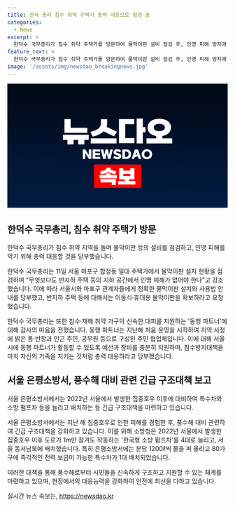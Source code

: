 ```yaml
---
title: 한국 총리 침수 취약 주택가 총력 대응으로 점검 중
categories:
  - News
excerpt: >
  한덕수 국무총리가 침수 취약 주택가를 방문하여 물막이판 설비 점검 후, 인명 피해 방지에 총력 대응을 당부했다. 또한, 서울시·마포구 관계자들에게 물막이판의 정확한 설치 및 사용법 점검과 물막이판 설치가 지연되는 반지하 주택 등에 대한 대책을 당부한 바 있는데, 특히 물막이판이 위험 상황에서 기능을 다할 수 있도록 지속적인 관리를 강조했다. 또한, 침수·재해 취약 가구 대피를 돕는 동행 파트너에도 감사를 표하면서, 지원을 당부했다. 한 총리는 서울 은평소방서를 찾아 풍수해 대비 관련 긴급 구조대책을 점검하고, 한국형 소방 펌프차 4대가 배치되어있는 등 안전 대책 강화를 확인했다.
feature_text: >
  한덕수 국무총리가 침수 취약 주택가를 방문하여 물막이판 설비 점검 후, 인명 피해 방지에 총력 대응을 당부했다. 또한, 서울시·마포구 관계자들에게 물막이판의 정확한 설치 및 사용법 점검과 물막이판 설치가 지연되는 반지하 주택 등에 대한 대책을 당부한 바 있는데, 특히 물막이판이 위험 상황에서 기능을 다할 수 있도록 지속적인 관리를 강조했다. 또한, 침수·재해 취약 가구 대피를 돕는 동행 파트너에도 감사를 표하면서, 지원을 당부했다. 한 총리는 서울 은평소방서를 찾아 풍수해 대비 관련 긴급 구조대책을 점검하고, 한국형 소방 펌프차 4대가 배치되어있는 등 안전 대책 강화를 확인했다.
image: '/assets/img/newsdao_breakingnews.jpg'
---
```


<p><img src="/assets/img/newsdao_breakingnews.jpg" alt="bookingtag 속보" /></p>

<h2 data-ke-size="size26">한덕수 국무총리, 침수 취약 주택가 방문</h2>

<p data-ke-size="size16">한덕수 국무총리가 침수 취약 지역을 돌며 물막이판 등의 설비를 점검하고, 인명 피해를 막기 위해 총력 대응할 것을 당부했습니다.</p>

<p>한덕수 국무총리는 11일 서울 마포구 합정동 일대 주택가에서 물막이판 설치 현황을 점검하며 "무엇보다도 반지하 주택 등의 지하 공간에서 인명 피해가 없어야 한다"고 강조했습니다. 이에 따라 서울시와 마포구 관계자들에게 정확한 물막이판 설치와 사용법 안내를 당부했고, 반지하 주택 등에 대해서는 이동식·휴대용 물막이판을 확보하라고 요청했습니다.</p>

<p>한덕수 국무총리는 또한 침수·재해 취약 가구의 신속한 대피를 지원하는 '동행 파트너'에 대해 감사의 마음을 전했습니다. 동행 파트너는 지난해 처음 운영을 시작하여 지역 사정에 밝은 통·반장과 인근 주민, 공무원 등으로 구성된 주민 협업체입니다. 이에 대해 서울시에 동행 파트너가 활동할 수 있도록 예산과 장비를 충분히 지원하며, 침수방지대책을 마치 자신의 가족을 지키는 것처럼 총력 대응하라고 당부했습니다.</p>

<h2 data-ke-size="size26">서울 은평소방서, 풍수해 대비 관련 긴급 구조대책 보고</h2>

<p data-ke-size="size16">서울 은평소방서에서는 2022년 서울에서 발생한 집중호우 이후에 대비하여 특수차와 소방 펌프차 등을 늘리고 배치하는 등 긴급 구조대책을 마련하고 있습니다.</p>

<p>서울 은평소방서에서는 지난 해 집중호우로 인한 피해를 경험한 후, 풍수해 대비 관련하여 긴급 구조대책을 강화하고 있습니다. 이를 위해 소방청은 2022년 서울에서 발생한 집중호우 이후 도로가 1m만 잠겨도 작동하는 '한국형 소방 펌프차'를 4대로 늘리고, 서울 동서남북에 배치했습니다. 특히 은평소방서에는 분당 1200ℓ씩 물을 퍼 올리고 80가구에 즉각적인 전력 보급이 가능한 특수차가 1대 배치되었습니다.</p>

<p>이러한 대책을 통해 풍수해로부터 시민들을 신속하게 구조하고 지원할 수 있는 체계를 마련하고 있으며, 현장에서의 대응능력을 강화하여 안전에 최선을 다하고 있습니다.</p>
실시간 뉴스 속보는, <a href="https://newsdao.kr" rel="dofollow">https://newsdao.kr</a>


